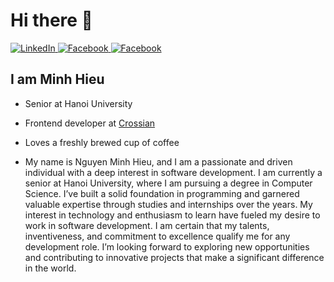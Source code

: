 # Hi there 👋

<div align="left">
  <a href="https://www.linkedin.com/in/hiếu-mihn-477673242">
    <img
      src="https://img.shields.io/static/v1?logo=linkedin&style=flat-square&color=0072b1&label=LinkedIn&message=%E2%98%86"
      alt="LinkedIn"
    />
  </a>
  <a rel="me" href="https://www.facebook.com/profile.php?id=100009415518368">
    <img
      src="https://img.shields.io/badge/facebook-welcome%20to%20my%20world-orange"
      alt="Facebook"
    />
  </a>

  <a rel="me" href="mailto:cuunhatnhat51@gmail.com">
    <img
      src="https://img.shields.io/badge/gmail-__-brightgreen"
      alt="Facebook"
    />
  </a>

<!--   <a href="https://app.daily.dev/Minhhieu2811">
    <img src="https://api.daily.dev/devcards/742f625553d6495baaa43a9c71664107.png?r=9zc" 
    width="400" 
    alt="Minh Hieu Nguyen's Dev Card"/>
  </a> -->

</div>

## I am Minh Hieu

- Senior at Hanoi University
- Frontend developer at [Crossian](https://crossian.com/)
- Loves a freshly brewed cup of coffee

- My name is Nguyen Minh Hieu, and I am a passionate and driven individual with a deep interest in software development. I am currently a senior at Hanoi University, where I am pursuing a degree in Computer Science. I’ve built a solid foundation in programming and garnered valuable expertise through studies and internships over the years. My interest in technology and enthusiasm to learn have fueled my desire to work in software development. I am certain that my talents, inventiveness, and commitment to excellence qualify me for any development role. I’m looking forward to exploring new opportunities and contributing to innovative projects that make a significant difference in the world.

<!--
**MinHieu2811/MinHieu2811** is a ✨ _special_ ✨ repository because its `README.md` (this file) appears on your GitHub profile.

Here are some ideas to get you started:

- 🔭 I’m currently working on 
- 🌱 I’m currently learning ...
- 👯 I’m looking to collaborate on ...
- 🤔 I’m looking for help with ...
- 💬 Ask me about ...
- 😄 Pronouns: ...
- ⚡ Fun fact: ...
 -->
